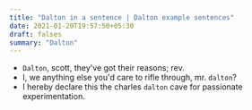 ```yaml
---
title: "Dalton in a sentence | Dalton example sentences"
date: 2021-01-20T19:57:50+05:30
draft: falses
summary: "Dalton"
---
```

- `Dalton`, scott, they've got their reasons; rev.
- I, we anything else you'd care to rifle through, mr. `dalton`?
- I hereby declare this the charles `dalton` cave for passionate experimentation.
                 
